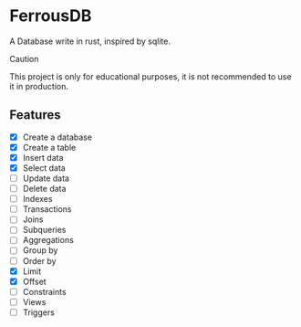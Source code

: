 # FerrousDB
A Database write in rust, inspired by sqlite.

> [!CAUTION]
> This project is only for educational purposes, it is not recommended to use it in production.

## Features
- [x] Create a database
- [x] Create a table
- [x] Insert data
- [x] Select data
- [ ] Update data
- [ ] Delete data
- [ ] Indexes
- [ ] Transactions
- [ ] Joins
- [ ] Subqueries
- [ ] Aggregations
- [ ] Group by
- [ ] Order by
- [x] Limit
- [x] Offset
- [ ] Constraints
- [ ] Views
- [ ] Triggers
